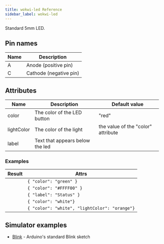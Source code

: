 ```yaml
---
title: wokwi-led Reference
sidebar_label: wokwi-led
---
```


Standard 5mm LED.

<wokwi-led />

## Pin names

| Name | Description            |
| ---- | ---------------------- |
| A    | Anode (positive pin)   |
| C    | Cathode (negative pin) |

## Attributes

| Name       | Description                     | Default value                      |
| ---------- | ------------------------------- | ---------------------------------- |
| color      | The color of the LED button     | "red"                              |
| lightColor | The color of the light          | the value of the "color" attribute |
| label      | Text that appears below the led |                                    |

### Examples

| Result                                                    | Attrs                                         |
| --------------------------------------------------------- | --------------------------------------------- |
| <wokwi-led color="green" />                               | `{ "color": "green" }`                        |
| <wokwi-led color="yellow" />                              | `{ "color": "#FFFF00" }`                      |
| <wokwi-led label="Status" />                              | `{ "label": "Status" }`                       |
| <wokwi-led color="white" />                               | `{ "color": "white"}`                         |
| <wokwi-led color="white" lightColor="orange" value="1" /> | `{ "color": "white", "lightColor": "orange"}` |

## Simulator examples

- [Blink](https://wokwi.com/arduino/libraries/demo/blink) - Arduino's standard Blink sketch
